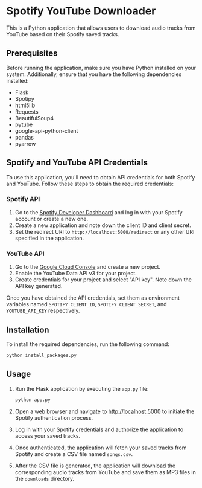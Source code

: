 # Spotify YouTube Downloader

This is a Python application that allows users to download audio tracks from YouTube based on their Spotify saved tracks.

## Prerequisites

Before running the application, make sure you have Python installed on your system. Additionally, ensure that you have the following dependencies installed:

- Flask
- Spotipy
- html5lib
- Requests
- BeautifulSoup4
- pytube
- google-api-python-client
- pandas
- pyarrow


## Spotify and YouTube API Credentials

To use this application, you'll need to obtain API credentials for both Spotify and YouTube. Follow these steps to obtain the required credentials:

### Spotify API

1. Go to the [Spotify Developer Dashboard](https://developer.spotify.com/dashboard/) and log in with your Spotify account or create a new one.
2. Create a new application and note down the client ID and client secret.
3. Set the redirect URI to `http://localhost:5000/redirect` or any other URI specified in the application.

### YouTube API

1. Go to the [Google Cloud Console](https://console.cloud.google.com/) and create a new project.
2. Enable the YouTube Data API v3 for your project.
3. Create credentials for your project and select "API key". Note down the API key generated.

Once you have obtained the API credentials, set them as environment variables named `SPOTIFY_CLIENT_ID`, `SPOTIFY_CLIENT_SECRET`, and `YOUTUBE_API_KEY` respectively.

## Installation

To install the required dependencies, run the following command:

```bash
python install_packages.py
```

## Usage

1. Run the Flask application by executing the `app.py` file:

    ```bash
    python app.py
    ```

2. Open a web browser and navigate to [http://localhost:5000](http://localhost:5000) to initiate the Spotify authentication process.

3. Log in with your Spotify credentials and authorize the application to access your saved tracks.

4. Once authenticated, the application will fetch your saved tracks from Spotify and create a CSV file named `songs.csv`.

5. After the CSV file is generated, the application will download the corresponding audio tracks from YouTube and save them as MP3 files in the `downloads` directory.



